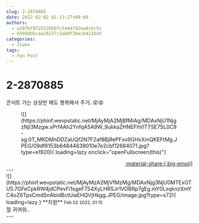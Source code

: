 ```yaml
---
slug: 2-2870885
date: 2022-02-02 01:13:27+09:00
authors:
  - a18fbf972552bbbfc5444792ea8cbc5c
  - 6599dbbcaa26237c2ab0f3becb421b45
categories:
  - Jiwon
tags:
  - Fan Post
---
```


# 2-2870885

<div class="post-container" markdown="1">
<div class="content-container md-sidebar__scrollwrap" markdown="1">

콘서트 가는 상상만 해도 행복해서 주거..😵😵
<figure markdown="1">
![](https://phinf.wevpstatic.net/MjAyMjA2MjBfMiAg/MDAxNjU1NjgzNjI3Mzgw.xPrf4Ah2YnfqA5A9W_9ukkaZHNEFhVlTT5E7SL0C9-sg.0T_MKDMnDDZaUQf2N7F2af8BjRePFxo9GHxXmQKEFtMg.JPEG/09df6153b64844839010e7e2cbf12684071.jpg?type=e1920){ loading=lazy onclick="openFullscreen(this)"}
</figure>


</div>
</div>

<div style="text-align: right;" markdown="1">
<a href="https://weverse.io/fromis9/fanpost/2-2870885" style="text-align: right;">:material-share:{.big-emoji}</a>
</div>
---

<div class="comments-container md-sidebar__scrollwrap" markdown="1">
<div class="comment" markdown="1">
<div class='id-container' markdown="1">
![](https://phinf.wevpstatic.net/MjAyMzA2MjVfMzMg/MDAxNjg3NjU0MTExOTU5.7GFeCpkRW4jdCPevFi1sgeF7S4XyLHRSJr1VOBRp7gEg.mY0LxqknzXmYC4oZ6TpxCmdSnAbldBctUiaEHQVjHkgg.JPEG/image.jpg?type=s72){ loading=lazy }
**<span class="artist">지원</span>** <small>Feb 02 2022, 01:15</small><br>
</div>
<div class='comment-body' markdown="1">
헐 귀여워..
</div>
</div>
</div>
---
